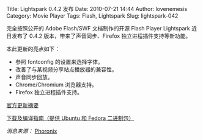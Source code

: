 Title: Lightspark 0.4.2 发布
Date: 2010-07-21 14:44
Author: lovenemesis
Category: Movie Player
Tags: Flash, Lightspark
Slug: lightspark-042

完全按照公开的 Adobe Flash/SWF 文档制作的开源 Flash Player Lightspark
近日发布了 0.4.2 版本，带来了声音同步、Firefox
独立进程插件支持等新功能。

本此更新的亮点如下：

-   参照 font­con­fig 的设置来选择字体。
-   改善了与某视频分享站点播放器的兼容性。
-   声音同步回放。
-   Chrome/Chromium 浏览器支持。
-   Firefox 独立进程插件支持。

[官方更新摘要](http://allievi.sssup.it/techblog/?p=496)

[下载及编译指南（提供 Ubuntu 和 Fedora
二进制包）](http://sourceforge.net/apps/trac/lightspark/wiki/Building)

*消息来源：*
[Phoronix](http://www.phoronix.com/scan.php?page=news_item&px=ODQyOA)
